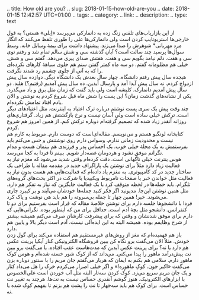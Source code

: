 .. title: How old are you?
.. slug: 2018-01-15-how-old-are-you
.. date: 2018-01-15 12:42:57 UTC+01:00
.. tags: 
.. category: 
.. link: 
.. description: 
.. type: text

از این بازاریاب‌های تلفنی زنگ زده به دانمارکی می‌پرسد «اِیلی» هستی؟ به قول خارجی‌ها استریوتایپ کردن است ولی دانمارکی‌ها علی را طوری تلفظ می‌کنند که انگار مرد مهربانی* شوهرش را صدا می‌زند. پیشنهاد داشت برای بیمهٔ وسایل خانه. وسط سوال‌ها پرسید چند سالت است؟ آبان گذشته سی و شش سالم تمام شد و رفتم توی سی و هفت. دلم نیامد بگویم سی و هفت. هفتش صدای پیری می‌دهد. گفتم سی و شش. خیلی هم مظلومانه گفتم. دو سه ماه کمتر گفتن سنم هم جلوی سیاههٔ کارهای نکرده‌ای را که به آنی از جلوی چشمم رد شدند نگرفت.  
هیجده سال پیش رفتم دانشگاه. چهار سال بعدش یک دانشگاه دیگر. دوازده سال پیش ازدواج کردم. نه سال پیش آیدا آمد و پارسال آیدین. ده سال پیش آمدیم (رفتیم؟) هلند. دو سال پیش آمدیم دانمارک. کلیشه است ولی باید گفت که زمان مثل برق و باد می‌گذرد. یکی از نشانه‌های گذشت زمان؟ این پست را شش ماه قبل شروع کردم به نوشتن و الان یادم افتاد تمامش نکرده‌ام.  
چند وقت پیش یک سری پست نوشتم درباره ترک اعتیاد به اینترنت. مثل اعتیادهای دیگر است. ترکش خیلی ساده است ولی آسان نیست و نرخ بازگشتش هم زیاد. گرفتاری‌های روزانه آنقدر زیاد شده که تصمیم گرفته‌ام دوباره ترکش کنم. از همین امروز هم شروع کردم.  
کتابخانه لونگبو هستم و می‌نویسم. مقاله‌ای‌است که دوست دارم. مربوط به کارم هم نیست و محدودیت زمانی ندارم. وسواس دارم روی نوشتنش و حس می‌کنم باید بفرستمش به یک مجلهٔ خیلی خوب. یک احساس پدر و فرزندی هم بینمان هست و مدام نگرانم موفق نشود و هردومان غصه‌دار شویم. ببینم تا فردا به کجا می‌رسد.  
هوس ینترنت خیلی ناگهانی است. دقت کرده‌ام وقتی شدید می‌شود که مغزم نیاز به فعالیت زیاد دارد مثلاً برای نوشتن یک پاراگراف جدید در مقدمه مقاله یا طراحی یک ساختار جدید در کد کامپیوتری. به مغزم یاد داده‌ام که فعالیت‌هایی هم هست بدون نیاز به فعالیت مثل خواندن خبر یا صفحات نامربوط ویکیپدیا یا شرکت در اکثر بحث‌های گروه‌های تلگرام. باید حمله‌ها در لحظه متوقف کرد با یک فعالیت جایگزین که نیاز به تفکر هم دارد. مثل همین نوشتن این‌جا. مدیونید اگر فکر کنید جمله‌ها خودشان می‌آیند و بر کیبرد جاری می‌شوند. خیر! همین چهار تا جمله بی‌سروته را هم باید هی نوشت و پاک کرد.  
فردا با دانشجوها جلسه دارم برای نوشتن خلاصهٔ مقاله که قرار است بفرستیم برای دو تا کنفرانس. دانشجو مثل بچهٔ آدم است. حداقل برای من که اینطور بوده. نگرانی‌هایی که دارم برای موفق شدنشان و وقتی که برای پیشرفت کارشان صرف می‌کنم همیشه بیشتر از شرح وظایفم بوده. همیشه البته به این ایده‌آلی نیست. آدم است دیگر بالا و پایین هم دارد.  
باز هم فهمیده‌ام که مغز از روش‌های غیرمستقیم هم استفاده می‌کند برای گول زدن خودش. مثلاً الان می‌گفت برو نگاه کن ببین فروشگاه الکترونیکی کنار آیکیا پرینت عکس هم دارد یا نه؟ برای پرینت عکس آیدین که مدت‌هاست عقب افتاده. یا می‌گفت برو ببین نت پیش‌درآمد ماهور را پیدا می‌کنی. می‌داند که از کوک شور خسته شده‌ام و هوس کوک ماهور دارم. سلامی هم بکنم به ایمان که هربار می‌گفتم جان مریم را با سنتور دوباره بزن می‌گفت «اکبر جون. کوکِ ماهوره!» و اگر خیلی اصرار می‌کردم خرک را هل می‌داد کنار و یک جان مریم سریع می‌زد. کوک کردن سه‌تار البته مثل آب خوردن است علی‌الخصوص با ابزارهای الکترونیک. هنوز گوشم آنقدری حساس نیست به نت‌ها. هرچند به تغییر نت حساس است. برای کوک هم باید سه‌جهار تا نت را پشت هم بزنم تا بفهمم کوک شده یا نه.  


